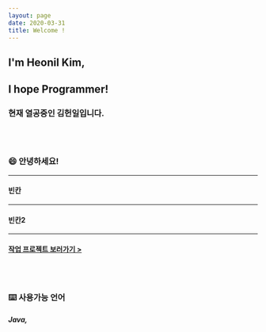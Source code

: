 ```yaml
---
layout: page
date: 2020-03-31
title: Welcome !
---
```


## I'm Heonil Kim,
## I hope Programmer! <br>

### 현재 열공중인 김헌일입니다.

<br>
<br>

### 😄 안녕하세요!

------

#### 빈칸

------

#### 빈칸2

------

#### [작업 프로젝트 보러가기 >](https://iamheonil.github.io/project/)

<br><br>

### ⌨️ 사용가능 언어

##### Java, 



